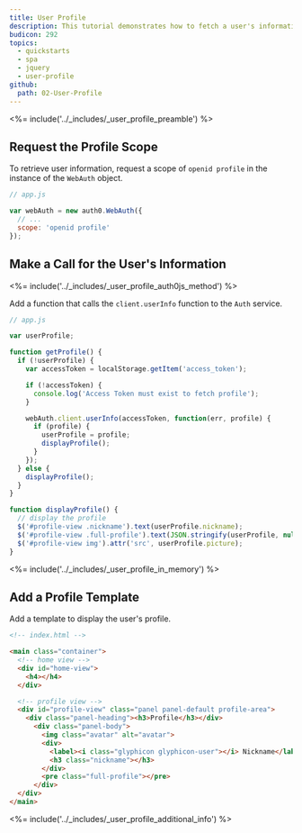 ```yaml
---
title: User Profile
description: This tutorial demonstrates how to fetch a user's information from Auth0.
budicon: 292
topics:
  - quickstarts
  - spa
  - jquery
  - user-profile
github:
  path: 02-User-Profile
---
```

<%= include('../_includes/_user_profile_preamble') %>

## Request the Profile Scope

To retrieve user information, request a scope of `openid profile` in the instance of the `WebAuth` object.

```js
// app.js

var webAuth = new auth0.WebAuth({
  // ...
  scope: 'openid profile'
});
``` 

## Make a Call for the User's Information

<%= include('../_includes/_user_profile_auth0js_method') %>

Add a function that calls the `client.userInfo` function to the `Auth` service.

```js
// app.js

var userProfile;

function getProfile() {
  if (!userProfile) {
    var accessToken = localStorage.getItem('access_token');

    if (!accessToken) {
      console.log('Access Token must exist to fetch profile');
    }

    webAuth.client.userInfo(accessToken, function(err, profile) {
      if (profile) {
        userProfile = profile;
        displayProfile();
      }
    });
  } else {
    displayProfile();
  }
}

function displayProfile() {
  // display the profile
  $('#profile-view .nickname').text(userProfile.nickname);
  $('#profile-view .full-profile').text(JSON.stringify(userProfile, null, 2));
  $('#profile-view img').attr('src', userProfile.picture);
}
```

<%= include('../_includes/_user_profile_in_memory') %>

## Add a Profile Template

Add a template to display the user's profile.

```html
<!-- index.html -->

<main class="container">
  <!-- home view -->
  <div id="home-view">
    <h4></h4>
  </div>

  <!-- profile view -->
  <div id="profile-view" class="panel panel-default profile-area">
    <div class="panel-heading"><h3>Profile</h3></div>
      <div class="panel-body">
        <img class="avatar" alt="avatar">
        <div>
          <label><i class="glyphicon glyphicon-user"></i> Nickname</label>
          <h3 class="nickname"></h3>
        </div>
        <pre class="full-profile"></pre>
      </div>
  </div>
</main>
```

<%= include('../_includes/_user_profile_additional_info') %>
